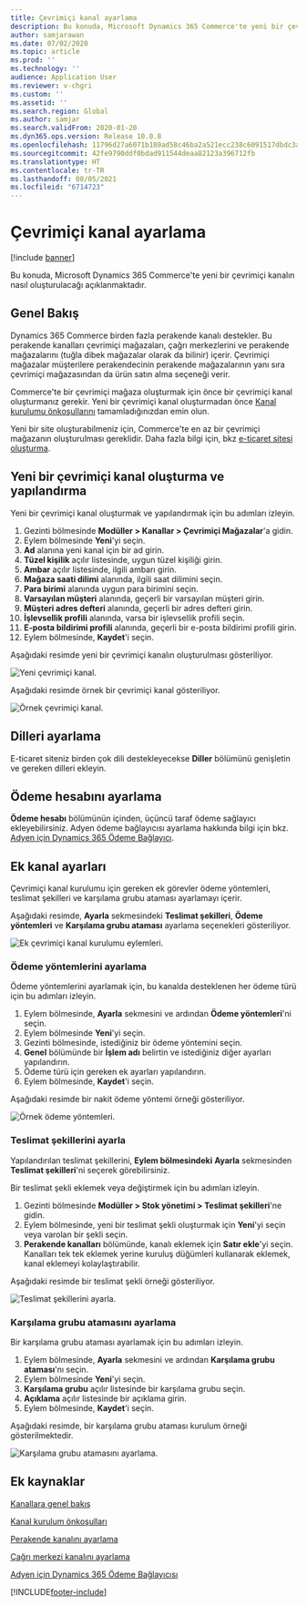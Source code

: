 ```yaml
---
title: Çevrimiçi kanal ayarlama
description: Bu konuda, Microsoft Dynamics 365 Commerce'te yeni bir çevrimiçi kanalın nasıl oluşturulacağı açıklanmaktadır.
author: samjarawan
ms.date: 07/02/2020
ms.topic: article
ms.prod: ''
ms.technology: ''
audience: Application User
ms.reviewer: v-chgri
ms.custom: ''
ms.assetid: ''
ms.search.region: Global
ms.author: samjar
ms.search.validFrom: 2020-01-20
ms.dyn365.ops.version: Release 10.0.8
ms.openlocfilehash: 11796d27a6071b180ad58c46ba2a521ecc238c6091517dbdc3a4f153b3d81749
ms.sourcegitcommit: 42fe9790ddf0bdad911544deaa82123a396712fb
ms.translationtype: HT
ms.contentlocale: tr-TR
ms.lasthandoff: 08/05/2021
ms.locfileid: "6714723"
---
```

# <a name="set-up-an-online-channel"></a>Çevrimiçi kanal ayarlama


[!include [banner](includes/banner.md)]

Bu konuda, Microsoft Dynamics 365 Commerce'te yeni bir çevrimiçi kanalın nasıl oluşturulacağı açıklanmaktadır.

## <a name="overview"></a>Genel Bakış

Dynamics 365 Commerce birden fazla perakende kanalı destekler. Bu perakende kanalları çevrimiçi mağazaları, çağrı merkezlerini ve perakende mağazalarını (tuğla dibek mağazalar olarak da bilinir) içerir. Çevrimiçi mağazalar müşterilere perakendecinin perakende mağazalarının yanı sıra çevrimiçi mağazasından da ürün satın alma seçeneği verir.

Commerce'te bir çevrimiçi mağaza oluşturmak için önce bir çevrimiçi kanal oluşturmanız gerekir. Yeni bir çevrimiçi kanal oluşturmadan önce [Kanal kurulumu önkoşullarını](channels-prerequisites.md) tamamladığınızdan emin olun.

Yeni bir site oluşturabilmeniz için, Commerce'te en az bir çevrimiçi mağazanın oluşturulması gereklidir. Daha fazla bilgi için, bkz [e-ticaret sitesi oluşturma](create-ecommerce-site.md).

## <a name="create-and-configure-a-new-online-channel"></a>Yeni bir çevrimiçi kanal oluşturma ve yapılandırma

Yeni bir çevrimiçi kanal oluşturmak ve yapılandırmak için bu adımları izleyin.

1. Gezinti bölmesinde **Modüller \> Kanallar \> Çevrimiçi Mağazalar**'a gidin.
1. Eylem bölmesinde **Yeni**'yi seçin.
1. **Ad** alanına yeni kanal için bir ad girin.
1. **Tüzel kişilik** açılır listesinde, uygun tüzel kişiliği girin.
1. **Ambar** açılır listesinde, ilgili ambarı girin.
1. **Mağaza saati dilimi** alanında, ilgili saat dilimini seçin.
1. **Para birimi** alanında uygun para birimini seçin.
1. **Varsayılan müşteri** alanında, geçerli bir varsayılan müşteri girin.
1. **Müşteri adres defteri** alanında, geçerli bir adres defteri girin.
1. **İşlevsellik profili** alanında, varsa bir işlevsellik profili seçin.
1. **E-posta bildirimi profili** alanında, geçerli bir e-posta bildirimi profili girin.
1. Eylem bölmesinde, **Kaydet**'i seçin.

Aşağıdaki resimde yeni bir çevrimiçi kanalın oluşturulması gösteriliyor.

![Yeni çevrimiçi kanal.](media/channel-setup-online-1.png)

Aşağıdaki resimde örnek bir çevrimiçi kanal gösteriliyor.

![Örnek çevrimiçi kanal.](media/channel-setup-online-2.png)

## <a name="set-up-languages"></a>Dilleri ayarlama

E-ticaret siteniz birden çok dili destekleyecekse **Diller** bölümünü genişletin ve gereken dilleri ekleyin.

## <a name="set-up-payment-account"></a>Ödeme hesabını ayarlama

**Ödeme hesabı** bölümünün içinden, üçüncü taraf ödeme sağlayıcı ekleyebilirsiniz. Adyen ödeme bağlayıcısı ayarlama hakkında bilgi için bkz. [Adyen için Dynamics 365 Ödeme Bağlayıcı](./dev-itpro/adyen-connector.md).

## <a name="additional-channel-setup"></a>Ek kanal ayarları

Çevrimiçi kanal kurulumu için gereken ek görevler ödeme yöntemleri, teslimat şekilleri ve karşılama grubu ataması ayarlamayı içerir.

Aşağıdaki resimde, **Ayarla** sekmesindeki **Teslimat şekilleri**, **Ödeme yöntemleri** ve **Karşılama grubu ataması** ayarlama seçenekleri gösteriliyor.

![Ek çevrimiçi kanal kurulumu eylemleri.](media/channel-setup-online-3.png)

### <a name="set-up-payment-methods"></a>Ödeme yöntemlerini ayarlama

Ödeme yöntemlerini ayarlamak için, bu kanalda desteklenen her ödeme türü için bu adımları izleyin.

1. Eylem bölmesinde, **Ayarla** sekmesini ve ardından **Ödeme yöntemleri**'ni seçin.
1. Eylem bölmesinde **Yeni**'yi seçin.
1. Gezinti bölmesinde, istediğiniz bir ödeme yöntemini seçin.
1. **Genel** bölümünde bir **İşlem adı** belirtin ve istediğiniz diğer ayarları yapılandırın.
1. Ödeme türü için gereken ek ayarları yapılandırın.
1. Eylem bölmesinde, **Kaydet**'i seçin.

Aşağıdaki resimde bir nakit ödeme yöntemi örneği gösteriliyor.

![Örnek ödeme yöntemleri.](media/channel-setup-retail-5.png)

### <a name="set-up-modes-of-delivery"></a>Teslimat şekillerini ayarla

Yapılandırılan teslimat şekillerini, **Eylem bölmesindeki** **Ayarla** sekmesinden **Teslimat şekilleri**'ni seçerek görebilirsiniz.  

Bir teslimat şekli eklemek veya değiştirmek için bu adımları izleyin.

1. Gezinti bölmesinde **Modüller \> Stok yönetimi \> Teslimat şekilleri**'ne gidin.
1. Eylem bölmesinde, yeni bir teslimat şekli oluşturmak için **Yeni**'yi seçin veya varolan bir şekli seçin.
1. **Perakende kanalları** bölümünde, kanalı eklemek için **Satır ekle**'yi seçin. Kanalları tek tek eklemek yerine kuruluş düğümleri kullanarak eklemek, kanal eklemeyi kolaylaştırabilir.

Aşağıdaki resimde bir teslimat şekli örneği gösteriliyor.

![Teslimat şekillerini ayarla.](media/channel-setup-retail-7.png)

### <a name="set-up-a-fulfillment-group-assignment"></a>Karşılama grubu atamasını ayarlama

Bir karşılama grubu ataması ayarlamak için bu adımları izleyin.

1. Eylem bölmesinde, **Ayarla** sekmesini ve ardından **Karşılama grubu ataması**'nı seçin.
1. Eylem bölmesinde **Yeni**'yi seçin.
1. **Karşılama grubu** açılır listesinde bir karşılama grubu seçin.
1. **Açıklama** açılır listesinde bir açıklama girin.
1. Eylem bölmesinde, **Kaydet**'i seçin.

Aşağıdaki resimde, bir karşılama grubu ataması kurulum örneği gösterilmektedir.

![Karşılama grubu atamasını ayarlama.](media/channel-setup-retail-9.png)

## <a name="additional-resources"></a>Ek kaynaklar

[Kanallara genel bakış](channels-overview.md)

[Kanal kurulum önkoşulları](channels-prerequisites.md)

[Perakende kanalını ayarlama](channel-setup-retail.md)

[Çağrı merkezi kanalını ayarlama](channel-setup-callcenter.md)

[Adyen için Dynamics 365 Ödeme Bağlayıcısı](./dev-itpro/adyen-connector.md)


[!INCLUDE[footer-include](../includes/footer-banner.md)]